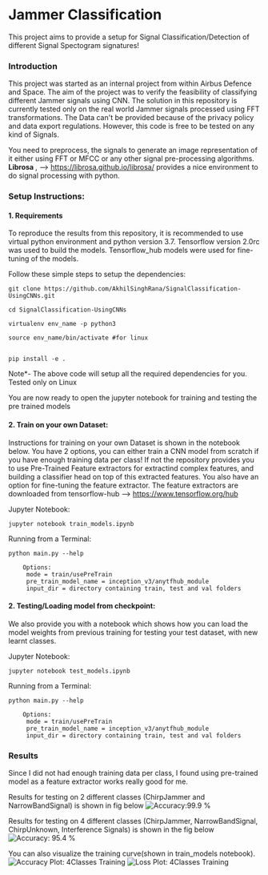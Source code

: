 # Jammer Classification

This project aims to provide a setup for Signal Classification/Detection of different Signal Spectogram signatures!

### Introduction

This project was started as an internal project from within Airbus Defence and Space. The aim of the project was to verify the feasibility of classifying different Jammer signals using CNN. The solution in this repository is currently tested only on the real world Jammer signals processed using FFT transformations. The Data can't be provided because of the privacy policy and data export regulations. However, this code is free to be tested on any kind of Signals.

You need to preprocess, the signals to generate an image representation of it either using FFT or MFCC or any other signal pre-processing algorithms. <b> Librosa </b>, --> https://librosa.github.io/librosa/ provides a nice environment to do signal processing with python.


### Setup Instructions:
#### 1. Requirements

To reproduce the results from this repository, it is recommended to use virtual python environment and python version 3.7. Tensorflow version 2.0rc was used to build the models. Tensorflow_hub models were used for fine-tuning of the models.

Follow these simple steps to setup the dependencies:

```shell
git clone https://github.com/AkhilSinghRana/SignalClassification-UsingCNNs.git

cd SignalClassification-UsingCNNs

virtualenv env_name -p python3

source env_name/bin/activate #for linux


pip install -e .

 ```

Note*- The above code will setup all the required dependencies for you. Tested only on Linux


You are now ready to open the jupyter notebook for training and testing the pre trained models


#### 2. Train on your own Dataset:

Instructions for training on your own Dataset is shown in the notebook below. You have 2 options, you can either train a CNN model from scratch if you have enough training data per class! If not the repository provides you to use Pre-Trained Feature extractors for extractind complex features, and building a classifier head on top of this extracted features. You also have an option for fine-tuning the feature extractor. The feature extractors are downloaded from tensorflow-hub --> https://www.tensorflow.org/hub

Jupyter Notebook:

``` jupyter notebook train_models.ipynb  ```
 
Running from a Terminal:

``` python main.py --help ```

        Options:
         mode = train/usePreTrain
         pre_train_model_name = inception_v3/anytfhub_module 
         input_dir = directory containing train, test and val folders
 
  
#### 2. Testing/Loading model from checkpoint:

We also provide you with a notebook which shows how you can load the model weights from previous training for testing your test dataset, with new learnt classes.

Jupyter Notebook:

``` jupyter notebook test_models.ipynb ```

Running from a Terminal:

``` python main.py --help ```

        Options:
         mode = train/usePreTrain
         pre_train_model_name = inception_v3/anytfhub_module 
         input_dir = directory containing train, test and val folders
 


### Results

Since I did not had enough training data per class, I found using pre-trained model as a feature extractor works really good for me.

Results for testing on 2 different classes (ChirpJammer and NarrowBandSignal) is shown in fig below ![Accuracy:99.9 % ](Results/fig1.png) 

Results for testing on 4 different classes (ChirpJammer, NarrowBandSignal, ChirpUnknown, Interference Signals) is shown in the fig below ![Accuracy: 95.4 % ](Results/fig2.png) 

You can also visualize the training curve(shown in train_models notebook). ![Accuracy Plot: 4Classes Training](training_acc_plot.png) ![Loss Plot: 4Classes Training](training_loss_plot.png)


